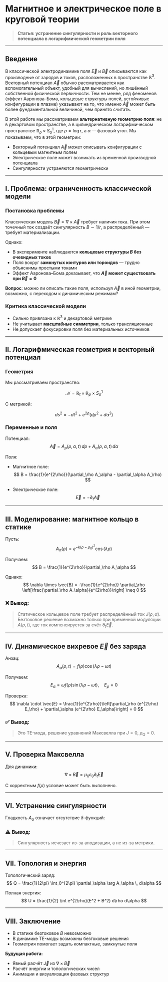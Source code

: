 
# Магнитное и электрическое поле в круговой теории

> **Статья: устранение сингулярности и роль векторного потенциала в логарифмической геометрии поля**

---

## Введение

В классической электродинамике поля $\vec{E}$ и $\vec{B}$ описываются как производные от зарядов и токов, расположенных в пространстве $\mathbb{R}^3$. Векторный потенциал $\vec{A}$ обычно рассматривается как вспомогательный объект, удобный для вычислений, но лишённый собственной физической первичности. Тем не менее, ряд феноменов (эффект Ааронова–Бома, кольцевые структуры полей, устойчивые конфигурации в плазме) указывают на то, что именно $\vec{A}$ может быть более фундаментальной величиной, чем принято считать.

В этой работе мы рассматриваем **альтернативную геометрию поля**: не в декартовом пространстве, а в цилиндрическом логарифмическом пространстве $\mathbb{R}_\rho \times S^1_\alpha$, где $\rho = \log r$, а $\alpha$ — фазовый угол. Мы показываем, что в этой геометрии:

- Векторный потенциал $\vec{A}$ может описывать конфигурации с кольцевым магнитным полем
- Электрическое поле может возникать из временной производной потенциала
- Сингулярности устраняются геометрически

---

## I. Проблема: ограниченность классической модели

### Постановка проблемы

Классическая модель $\vec{B} = \nabla \times \vec{A}$ требует наличия тока. При этом точечный ток создаёт сингулярность $B \sim 1/r$, а распределённый — требует материализации.

Однако:

- В эксперименте наблюдаются **кольцевые структуры $B$ без очевидных токов**
- Поля вокруг **замкнутых контуров или тороидов** — трудно объяснимы простыми токами
- Эффект Ааронова–Бома доказывает, что **$\vec{A}$ может существовать при $\vec{B} = 0$**

**Вопрос**: можно ли описать такие поля, используя $\vec{A}$ в иной геометрии, возможно, с переходом к динамическим режимам?

### Критика классической модели

- Сильно привязана к $\mathbb{R}^3$ и декартовой метрике
- Не учитывает **масштабные симметрии**, только трансляционные
- Не допускает фокусировки поля без материальных источников

---

## II. Логарифмическая геометрия и векторный потенциал

### Геометрия

Мы рассматриваем пространство:

$$
\mathcal{M} = \mathbb{R}_t \times \mathbb{R}_\rho \times S^1_\alpha
$$

С метрикой:

$$
ds^2 = -dt^2 + e^{2\rho}(d\rho^2 + d\alpha^2)
$$

### Переменные и поля

Потенциал:
$$
\vec{A} = A_\rho(\rho, \alpha, t)\, d\rho + A_\alpha(\rho, \alpha, t)\, d\alpha
$$

Поля:

- Магнитное поле:
$$
B = \frac{1}{e^{2\rho}}(\partial_\rho A_\alpha - \partial_\alpha A_\rho)
$$

- Электрическое поле:
$$
\vec{E} = -\partial_t \vec{A}
$$

---

## III. Моделирование: магнитное кольцо в статике

Пусть:
$$
A_\alpha(\rho) = e^{-k(\rho - \rho_0)^2} \cos(\lambda \rho)
$$

Получаем:
$$
B = \frac{1}{e^{2\rho}}\partial_\rho A_\alpha
$$

Однако:
$$
\nabla \times \vec{B} = -\frac{1}{e^{2\rho}} \partial_\rho \left[\frac{\partial_\rho A_\alpha}{e^{2\rho}}\right] \neq 0
$$

### ❌ Вывод:

> Статическое кольцевое поле требует распределённый ток $J(\rho,\alpha)$. Безтоковое решение возможно только при временной модуляции $A(\rho,t)$, где ток компенсируется за счёт $\partial_t \vec{E}$.

---

## IV. Динамическое вихревое $\vec{E}$ без заряда

Анзац:
$$
A_\alpha(\rho,t) = f(\rho) \cos(\lambda \rho - \omega t)
$$

Получаем:
$$
E_\alpha = \omega f(\rho) \sin(\lambda \rho - \omega t), \quad E_\rho = 0
$$

Проверка:
$$
\nabla \cdot \vec{E} = \frac{1}{e^{2\rho}}\left[\partial_\rho (e^{2\rho} E_\rho) + \partial_\alpha (e^{2\rho} E_\alpha)\right] = 0
$$

### ✅ Вывод:

> Это TE-мода, решение уравнений Максвелла при $J = 0$, $\rho_Q = 0$.

---

## V. Проверка Максвелла

Для динамики:
$$
\nabla \times \vec{B} = \mu_0 \varepsilon_0 \partial_t \vec{E}
$$

С корректным $f(\rho)$ условие может быть выполнено.

---

## VI. Устранение сингулярности

Гладкость $A_\alpha$ означает отсутствие $\delta$-функций:

### ⚠️ Вывод:

> Сингулярность исчезает из-за аподизации, а не из-за метрики.

---

## VII. Топология и энергия

Топологический заряд:
$$
Q = \frac{1}{2\pi} \int_0^{2\pi} \partial_\alpha \arg A_\alpha \, d\alpha
$$

Полная энергия:
$$
U = \frac{1}{2} \int e^{2\rho}(E^2 + B^2) d\rho d\alpha
$$

---

## VIII. Заключение

- В статике безтоковое $B$ невозможно
- В динамике TE-моды возможны безтоковые решения
- Геометрия помогает задать компактные, замкнутые поля

**Будущая работа:**

- Явный расчёт $\vec{J}$ из $\nabla \times \vec{B}$
- Расчёт энергии и топологических чисел
- Анимации и визуализация фазовых структур
